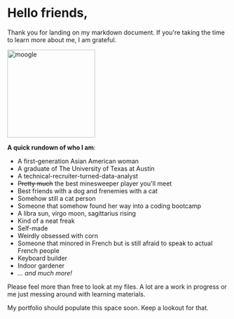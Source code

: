 # Hello friends,

Thank you for landing on my markdown document. If you're taking the time to learn more about me, I am grateful.  

<img src="https://static.fandomspot.com/images/08/2191/16-moogle-woff-mirage.jpg" alt="moogle" width="200"/>

**A quick rundown of who I am**:
  * A first-generation Asian American woman  
  * A graduate of The University of Texas at Austin  
  * A technical-recruiter-turned-data-analyst  
  * ~~Pretty much~~ the best minesweeper player you'll meet  
  * Best friends with a dog and frenemies with a cat  
  * Somehow still a cat person  
  * Someone that somehow found her way into a coding bootcamp  
  * A libra sun, virgo moon, sagittarius rising  
  * Kind of a neat freak  
  * Self-made  
  * Weirdly obsessed with corn  
  * Someone that minored in French but is still afraid to speak to actual French people  
  * Keyboard builder  
  * Indoor gardener  
  * _... and much more!_  

Please feel more than free to look at my files. A lot are a work in progress or me just messing around with learning materials.

My portfolio should populate this space soon. Keep a lookout for that.







